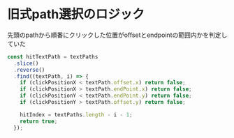 # 旧式path選択のロジック
先頭のpathから順番にクリックした位置がoffsetとendpointの範囲内かを判定していた
```ts
const hitTextPath = textPaths
  .slice()
  .reverse()
  .find((textPath, i) => {
    if (clickPositionX < textPath.offset.x) return false;
    if (clickPositionX > textPath.endPoint.x) return false;
    if (clickPositionY < textPath.endPoint.y) return false;
    if (clickPositionY > textPath.offset.y) return false;

    hitIndex = textPaths.length - i - 1;
    return true;
  });
```